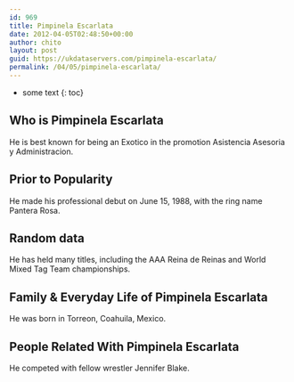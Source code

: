 ```yaml
---
id: 969
title: Pimpinela Escarlata
date: 2012-04-05T02:48:50+00:00
author: chito
layout: post
guid: https://ukdataservers.com/pimpinela-escarlata/
permalink: /04/05/pimpinela-escarlata/
---
```


* some text
{: toc}
          
          
## Who is  Pimpinela Escarlata
                  
                  
                  
He is best known for being an Exotico in the promotion Asistencia Asesoria y Administracion.
                  
                
                
                
## Prior to Popularity 
                  
                  
                  
He made his professional debut on June 15, 1988, with the ring name Pantera Rosa.
                  
                
                
                
## Random data 
                  
                  
                  
He has held many titles, including the AAA Reina de Reinas and World Mixed Tag Team championships.
                  
                
                
                
## Family & Everyday Life of Pimpinela Escarlata
                  
                  
                  
He was born in Torreon, Coahuila, Mexico.
                  
                
                
                
## People Related With  Pimpinela Escarlata
                  
                  
                  
He competed with fellow wrestler Jennifer Blake.
                  
                
              
            
          
          
          
    
    
  
